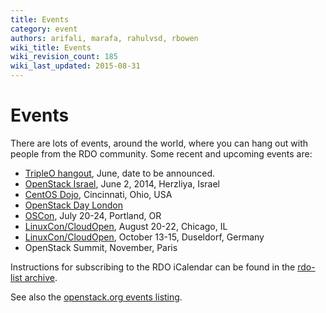 ```yaml
---
title: Events
category: event
authors: arifali, marafa, rahulvsd, rbowen
wiki_title: Events
wiki_revision_count: 185
wiki_last_updated: 2015-08-31
---
```


# Events

There are lots of events, around the world, where you can hang out with people from the RDO community. Some recent and upcoming events are:

*   [TripleO hangout](Hangouts), June, date to be announced.
*   [OpenStack Israel](http://www.openstack-israel.org/), June 2, 2014, Herzliya, Israel
*   [CentOS Dojo](http://wiki.centos.org/Events/Dojo/Cincinnati2014), Cincinnati, Ohio, USA
*   [OpenStack Day London](http://www.eventbooking.uk.com/openstack/home.html)
*   [OSCon](http://www.oscon.com/oscon2014), July 20-24, Portland, OR
*   [LinuxCon/CloudOpen](http://events.linuxfoundation.org/events/linuxcon-north-america), August 20-22, Chicago, IL
*   [LinuxCon/CloudOpen](http://events.linuxfoundation.org/events/linuxcon-europe), October 13-15, Duseldorf, Germany
*   OpenStack Summit, November, Paris

Instructions for subscribing to the RDO iCalendar can be found in the [rdo-list archive](https://www.redhat.com/archives/rdo-list/2014-January/msg00133.html).

See also the [openstack.org events listing](http://www.openstack.org/community/events/).

